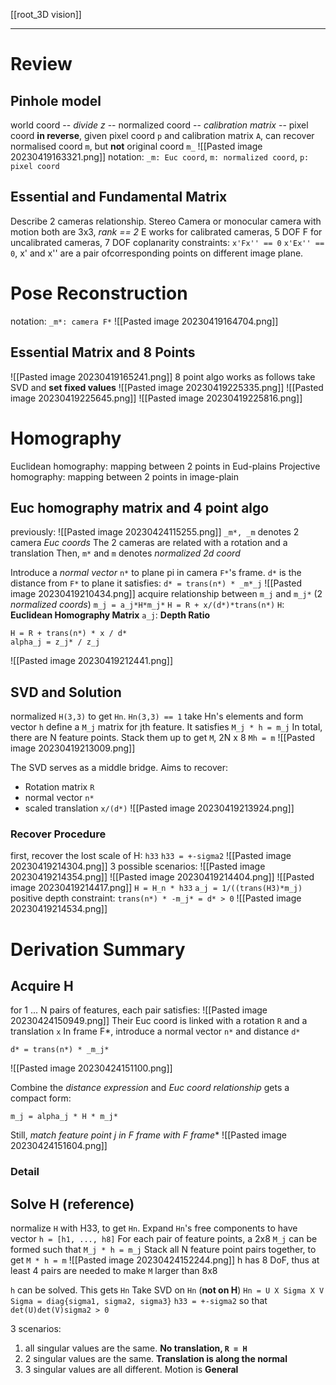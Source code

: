 [[root_3D vision]]
****
# Review
## Pinhole model
world coord -- *divide z* -- normalized coord -- *calibration matrix* -- pixel coord
**in reverse**,  given pixel coord `p` and calibration matrix `A`, can recover normalised coord `m`, but **not** original coord `m_`
![[Pasted image 20230419163321.png]]
notation: `_m: Euc coord`, `m: normalized coord`, `p: pixel coord`
## Essential and Fundamental Matrix
Describe 2 cameras relationship. Stereo Camera or monocular camera with motion
both are 3x3, _rank == 2_
E works for calibrated cameras, 5 DOF
F for uncalibrated cameras, 7 DOF
coplanarity constraints:
`x'Fx'' == 0` `x'Ex'' == 0`, x' and x'' are a pair ofcorresponding points on different image plane.
# Pose Reconstruction
notation: `_m*: camera F*`
![[Pasted image 20230419164704.png]]

## Essential Matrix and 8 Points
![[Pasted image 20230419165241.png]]
8 point algo works as follows
take SVD and **set fixed values**
![[Pasted image 20230419225335.png]]
![[Pasted image 20230419225645.png]]
![[Pasted image 20230419225816.png]]

# Homography
Euclidean homography: mapping between 2 points in Eud-plains
Projective homography: mapping between 2 points in image-plain
## Euc homography matrix and 4 point algo
previously:
![[Pasted image 20230424115255.png]]
`_m*, _m` denotes 2 camera _Euc coords_
The 2 cameras are related with a rotation and a translation
Then, `m*` and `m` denotes _normalized 2d coord_

Introduce a _normal vector_ `n*` to plane pi in camera `F*`'s frame.
`d*` is the distance from `F*` to plane
it satisfies: `d* = trans(n*) * _m*_j`
![[Pasted image 20230419210434.png]]
acquire relationship between `m_j` and `m_j*` (2 _normalized coords_)
`m_j = a_j*H*m_j*`
`H = R + x/(d*)*trans(n*)`
`H`: **Euclidean Homography Matrix**
`a_j`: **Depth Ratio**
```
H = R + trans(n*) * x / d* 
alpha_j = z_j* / z_j
```
![[Pasted image 20230419212441.png]]
## SVD and Solution
normalized `H(3,3)` to get `Hn`. `Hn(3,3) == 1`
take Hn's elements and form vector `h`
define a `M_j` matrix for jth feature. It satisfies `M_j * h = m_j`
In total, there are N feature points. Stack them up to get `M`, 2N x 8 
`Mh = m`
![[Pasted image 20230419213009.png]]

The SVD serves as a middle bridge. Aims to recover:
- Rotation matrix `R`
- normal vector `n*`
- scaled translation `x/(d*)`
![[Pasted image 20230419213924.png]]

### Recover Procedure
first, recover the lost scale of H: `h33`
`h33 = +-sigma2`
![[Pasted image 20230419214304.png]]
3 possible scenarios:
![[Pasted image 20230419214354.png]]
![[Pasted image 20230419214404.png]]
![[Pasted image 20230419214417.png]]
`H = H_n * h33`
`a_j = 1/((trans(H3)*m_j)`
positive depth constraint: `trans(n*) * -m_j* = d* > 0`
![[Pasted image 20230419214534.png]]

# Derivation Summary
## Acquire H
for 1 ... N pairs of features, each pair satisfies:
![[Pasted image 20230424150949.png]]
Their Euc coord is linked with a rotation `R` and a translation `x`
In frame F*, introduce a normal vector `n*` and distance `d*`
```
d* = trans(n*) * _m_j*
```
![[Pasted image 20230424151100.png]]

Combine the _distance expression_ and _Euc coord relationship_
gets a compact form:
```
m_j = alpha_j * H * m_j*
```
Still, **match feature point j in F frame with F* frame**
![[Pasted image 20230424151604.png]]
### Detail

## Solve H (reference)
normalize `H` with H33, to get `Hn`. Expand `Hn`'s free components to have vector `h = [h1, ..., h8]`
For each pair of feature points, a 2x8 `M_j` can be formed
such that `M_j * h = m_j`
Stack all N feature point pairs together, to get `M * h = m`
![[Pasted image 20230424152244.png]]
h has 8 DoF, thus at least 4 pairs are needed to make `M` larger than 8x8

`h` can be solved. This gets `Hn`
Take SVD on `Hn` (**not on H**)
`Hn = U X Sigma X V`
`Sigma = diag{sigma1, sigma2, sigma3}`
`h33 = +-sigma2` so that `det(U)det(V)sigma2 > 0`

3 scenarios:
1. all singular values are the same. **No translation, `R = H`**
2. 2 singular values are the same. **Translation is along the normal**
3. 3 singular values are all different. Motion is **General**


